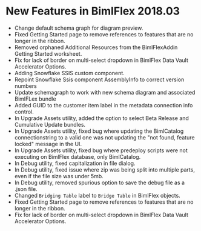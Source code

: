 # New Features in BimlFlex 2018.03

* Change default schema graph for diagram preview.
* Fixed Getting Started page to remove references to features that are no longer in the ribbon.
* Removed orphaned Additional Resources from the BimlFlexAddin Getting Started worksheet.
* Fix for lack of border on multi-select dropdown in BimlFlex Data Vault Accelerator Options.
* Adding Snowflake SSIS custom component.
* Repoint Snowflake Ssis component AssemblyInfo to correct version numbers
* Update schemagraph to work with new schema diagram and associated BimlFLex bundle
* Added GUID to the customer item label in the metadata connection info control.
* In Upgrade Assets utility, added the option to select Beta Release and Cumulative Update bundles.
* In Upgrade Assets utility, fixed bug where updating the BimlCatalog connectionstring to a valid one was not updating the "not found, feature locked" message in the UI.
* In Upgrade Assets utility, fixed bug where predeploy scripts were not executing on BimlFlex database, only BimlCatalog.
* In Debug utility, fixed capitalization in file dialog.
* In Debug utility, fixed issue where zip was being split into multiple parts, even if the file size was under 5mb. 
* In Debug utility, removed spurious option to save the debug file as a .json file. 
* Changed `Bridging Table` label to `Bridge Table` in BimlFlex objects. 
* Fixed Getting Started page to remove references to features that are no longer in the ribbon.
* Fix for lack of border on multi-select dropdown in BimlFlex Data Vault Accelerator Options.
